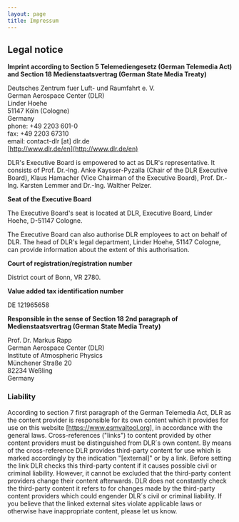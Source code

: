 ```yaml
---
layout: page
title: Impressum
---
```


## Legal notice

**Imprint according to Section 5 Telemediengesetz (German Telemedia Act)
and Section 18 Medienstaatsvertrag (German State Media Treaty)**


Deutsches Zentrum fuer Luft- und Raumfahrt e. V. \
German Aerospace Center (DLR) \
Linder Hoehe \
51147 Köln (Cologne) \
Germany \
phone: +49 2203 601-0 \
fax: +49 2203 67310 \
email: contact-dlr [at] dlr.de \
[http://www.dlr.de/en](http://www.dlr.de/en)

DLR's Executive Board is empowered to act as DLR's representative. 
It consists of Prof. Dr.-Ing. Anke Kaysser-Pyzalla (Chair of the DLR
Executive Board), Klaus Hamacher (Vice Chairman of the Executive Board),
Prof. Dr.-Ing. Karsten Lemmer and Dr.-Ing. Walther Pelzer.

**Seat of the Executive Board**

The Executive Board's seat is located at DLR, Executive Board, Linder Hoehe, D-51147 Cologne.

The Executive Board can also authorise DLR employees to act on behalf of DLR. The head
of DLR's legal department, Linder Hoehe, 51147 Cologne, can provide information about
the extent of this authorisation.

**Court of registration/registration number**

District court of Bonn, VR 2780.

**Value added tax identification number**

DE 121965658

**Responsible in the sense of Section 18 2nd paragraph of Medienstaatsvertrag
(German State Media Treaty)**

Prof. Dr. Markus Rapp \
German Aerospace Center (DLR) \
Institute of Atmospheric Physics \
Münchener Straße 20 \
82234 Weßling \
Germany

### Liability

According to section 7 first paragraph of the German Telemedia Act, DLR as the
content provider is responsible for its own content which it provides for use on
this website [https://www.esmvaltool.org], in accordance with the general laws.
Cross-references ("links") to content provided by other content providers must
be distinguished from DLR´s own content. By means of the cross-reference DLR
provides third-party content for use which is marked accordingly by the indication
"[external]" or by a link. Before setting the link DLR checks this third-party
content if it causes possible civil or criminal liability. However, it cannot
be excluded that the third-party content providers change their content afterwards.
DLR does not constantly check the third-party content it refers to for changes made
by the third-party content providers which could engender DLR´s civil or criminal
liability. If you believe that the linked external sites violate applicable laws
or otherwise have inappropriate content, please let us know.

